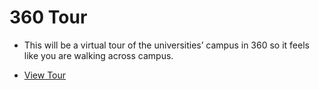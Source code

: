 # 360 Tour
- This will be a virtual tour of the universities’ campus in 360 so it feels like you are walking across campus.

- [View Tour](https://fj99.github.io/My-Projects/360-tour/)